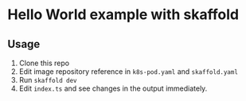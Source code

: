 # Hello World example with skaffold

## Usage
1. Clone this repo
2. Edit image repository reference in `k8s-pod.yaml` and `skaffold.yaml`
3. Run `skaffold dev`
4. Edit `index.ts` and see changes in the output immediately.
